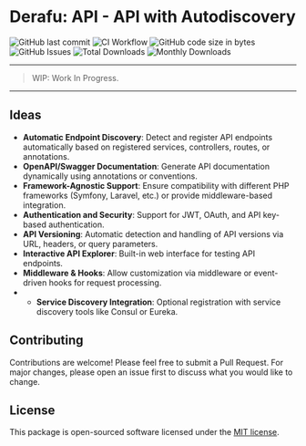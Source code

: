# Derafu: API - API with Autodiscovery

![GitHub last commit](https://img.shields.io/github/last-commit/derafu/api/main)
![CI Workflow](https://github.com/derafu/api/actions/workflows/ci.yml/badge.svg?branch=main&event=push)
![GitHub code size in bytes](https://img.shields.io/github/languages/code-size/derafu/api)
![GitHub Issues](https://img.shields.io/github/issues-raw/derafu/api)
![Total Downloads](https://poser.pugx.org/derafu/api/downloads)
![Monthly Downloads](https://poser.pugx.org/derafu/api/d/monthly)

---

> WIP: Work In Progress.

---

## Ideas

- **Automatic Endpoint Discovery**: Detect and register API endpoints automatically based on registered services, controllers, routes, or annotations.
- **OpenAPI/Swagger Documentation**: Generate API documentation dynamically using annotations or conventions.
- **Framework-Agnostic Support**: Ensure compatibility with different PHP frameworks (Symfony, Laravel, etc.) or provide middleware-based integration.
- **Authentication and Security**: Support for JWT, OAuth, and API key-based authentication.
- **API Versioning**: Automatic detection and handling of API versions via URL, headers, or query parameters.
- **Interactive API Explorer**: Built-in web interface for testing API endpoints.
- **Middleware & Hooks**: Allow customization via middleware or event-driven hooks for request processing.
- - **Service Discovery Integration**: Optional registration with service discovery tools like Consul or Eureka.

## Contributing

Contributions are welcome! Please feel free to submit a Pull Request. For major changes, please open an issue first to discuss what you would like to change.

## License

This package is open-sourced software licensed under the [MIT license](https://opensource.org/licenses/MIT).
